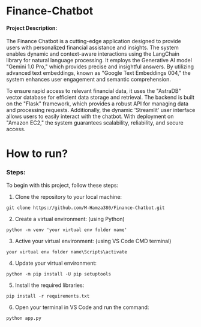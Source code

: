 # Finance-Chatbot

#### Project Description:

The Finance Chatbot is a cutting-edge application designed to provide users with personalized financial assistance and insights. The system enables dynamic and context-aware interactions using the LangChain library for natural language processing. It employs the Generative AI model "Gemini 1.0 Pro," which provides precise and insightful answers. By utilizing advanced text embeddings, known as "Google Text Embeddings 004," the system enhances user engagement and semantic comprehension. 

To ensure rapid access to relevant financial data, it uses the "AstraDB" vector database for efficient data storage and retrieval. The backend is built on the "Flask" framework, which provides a robust API for managing data and processing requests. Additionally, the dynamic 'Streamlit' user interface allows users to easily interact with the chatbot. With deployment on "Amazon EC2," the system guarantees scalability, reliability, and secure access.


# How to run?

### Steps:

To begin with this project, follow these steps:

1. Clone the repository to your local machine:

```
git clone https://github.com/M-Hamza380/Finance-Chatbot.git
```

2. Create a virtual environment: (using Python)

```
python -m venv 'your virtual env folder name'
```

3. Active your virtual environment: (using VS Code CMD terminal)

```
your virtual env folder name\Scripts\activate
```

4. Update your virtual environment:

```
python -m pip install -U pip setuptools
```

5. Install the required libraries:

```
pip install -r requirements.txt
```

6. Open your terminal in VS Code and run the command:

```
python app.py
```



